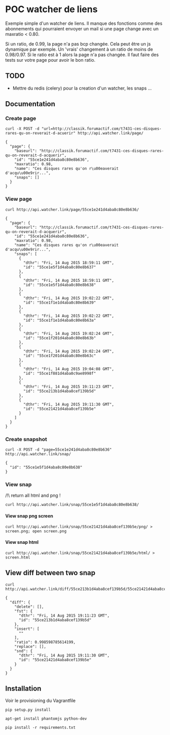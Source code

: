 # POC watcher de liens

Exemple simple d'un watcher de liens. Il manque des fonctions comme des abonnements 
qui pourraient envoyer un mail si une page change avec un maxratio < 0.80.

Si un ratio, de 0.99, la page n'a pas bcp changée. Cela peut être un js dynamique par exemple.
Un 'vrais' changement à un ratio de moins de 0.98/0.97. Si le ratio est à 1 alors la page n'a pas changée.
Il faut faire des tests sur votre page pour avoir le bon ratio.

## TODO

- Mettre du redis (celery) pour la creation d'un watcher, les snaps ...

## Documentation

### Create page

```
curl -X POST -d "url=http://classik.forumactif.com/t7431-ces-disques-rares-qu-on-reverait-d-acuerir" http://api.watcher.link/page/
```

```
{
  "page": {
    "baseurl": "http://classik.forumactif.com/t7431-ces-disques-rares-qu-on-reverait-d-acquerir", 
    "id": "55ce1e241d4aba8c80e8b636", 
    "maxratio": 0.98, 
    "name": "Ces disques rares qu'on r\u00eaverait d'acqu\u00e9rir...", 
    "snaps": []
  }
}
```

### View page

```
curl http://api.watcher.link/page/55ce1e241d4aba8c80e8b636/
```

```
{
  "page": {
    "baseurl": "http://classik.forumactif.com/t7431-ces-disques-rares-qu-on-reverait-d-acquerir", 
    "id": "55ce1e241d4aba8c80e8b636", 
    "maxratio": 0.98, 
    "name": "Ces disques rares qu'on r\u00eaverait d'acqu\u00e9rir...", 
    "snaps": [
      {
        "dthr": "Fri, 14 Aug 2015 18:59:11 GMT", 
        "id": "55ce1e5f1d4aba8c80e8b637"
      }, 
      {
        "dthr": "Fri, 14 Aug 2015 18:59:11 GMT", 
        "id": "55ce1e5f1d4aba8c80e8b638"
      }, 
      {
        "dthr": "Fri, 14 Aug 2015 19:02:22 GMT", 
        "id": "55ce1f1e1d4aba8c80e8b639"
      }, 
      {
        "dthr": "Fri, 14 Aug 2015 19:02:22 GMT", 
        "id": "55ce1f1e1d4aba8c80e8b63a"
      }, 
      {
        "dthr": "Fri, 14 Aug 2015 19:02:24 GMT", 
        "id": "55ce1f201d4aba8c80e8b63b"
      }, 
      {
        "dthr": "Fri, 14 Aug 2015 19:02:24 GMT", 
        "id": "55ce1f201d4aba8c80e8b63c"
      }, 
      {
        "dthr": "Fri, 14 Aug 2015 19:04:08 GMT", 
        "id": "55ce1f881d4aba8c9ae8998f"
      }, 
      {
        "dthr": "Fri, 14 Aug 2015 19:11:23 GMT", 
        "id": "55ce213b1d4aba8cef139b5d"
      }, 
      {
        "dthr": "Fri, 14 Aug 2015 19:11:30 GMT", 
        "id": "55ce21421d4aba8cef139b5e"
      }
    ]
  }
}
```

### Create snapshot

```
curl -X POST -d "page=55ce1e241d4aba8c80e8b636" http://api.watcher.link/snap/
```

```
{
  "id": "55ce1e5f1d4aba8c80e8b638"
}
```

### View snap

/!\ return all html and png ! 

```
curl http://api.watcher.link/snap/55ce1e5f1d4aba8c80e8b638/
```

#### View snap png screen

```
curl http://api.watcher.link/snap/55ce21421d4aba8cef139b5e/png/ > screen.png; open screen.png
```

#### View snap html 

```
curl http://api.watcher.link/snap/55ce21421d4aba8cef139b5e/html/ > screen.html
```

## View diff between two snap

```
curl http://api.watcher.link/diff/55ce213b1d4aba8cef139b5d/55ce21421d4aba8cef139b5e/
```

```
{
  "diff": {
    "delete": [], 
    "fst": {
      "dthr": "Fri, 14 Aug 2015 19:11:23 GMT", 
      "id": "55ce213b1d4aba8cef139b5d"
    }, 
    "insert": [
      ""
    ], 
    "ratio": 0.998598785614199, 
    "replace": [], 
    "snd": {
      "dthr": "Fri, 14 Aug 2015 19:11:30 GMT", 
      "id": "55ce21421d4aba8cef139b5e"
    }
  }
}
```

## Installation

Voir le provisioning du Vagrantfile

```
pip setup.py install
```

```
apt-get install phantomjs python-dev
```

```
pip install -r requirements.txt 
```